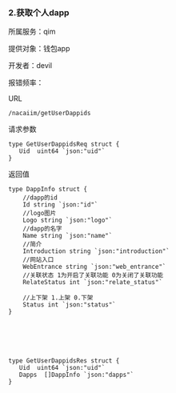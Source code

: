 ### **2.获取个人dapp**

所属服务：qim

提供对象：钱包app

开发者：devil

报错频率：

URL

```
/nacaiim/getUserDappids
```

请求参数


    type GetUserDappidsReq struct {
       Uid  uint64 `json:"uid"`
    }

返回值

    type DappInfo struct {
        //dapp的id
        Id string `json:"id"`
        //logo图片
        Logo string `json:"logo"`
        //dapp的名字
        Name string `json:"name"`
        //简介
        Introduction string `json:"introduction"`
        //网站入口
        WebEntrance string `json:"web_entrance"`
        //关联状态 1为开启了关联功能 0为关闭了关联功能
        RelateStatus int `json:"relate_status"`

        //上下架 1.上架 0.下架
        Status int `json:"status"`
    }






    type GetUserDappidsRes struct {
       Uid  uint64 `json:"uid"`
       Dapps  []DappInfo `json:"dapps"`
    }



